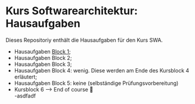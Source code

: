 # Kurs Softwarearchitektur: Hausaufgaben
Dieses Repositoriy enthält die Hausaufgaben für den Kurs SWA.

- Hausaufgaben [Block 1](https://github.com/bjoernmichels/SWA-Hausaufgaben/blob/main/Hausaufgaben%20Block%201.md#hausaufgaben-block-1);
- Hausaufgaben Block 2; 
- Hausaufgaben Block 3;
- Hausaufgaben Block 4: wenig. Diese werden am Ende des Kursblock 4 erläutert;
- Hausaufgaben Block 5: keine (selbständige Prüfungsvorbereitung)
- Kursblock 6 --> End of course :partying_face:
<br> -asdfadf
